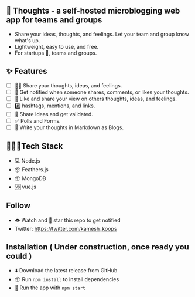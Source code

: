 ## 🧠 Thoughts - a self-hosted microblogging web app for teams and groups
- Share your ideas, thoughts, and feelings. Let your team and group know what's up.
- Lightweight, easy to use, and free.
- For startups 🚀, teams and groups.

## ✨ Features
- [ ] ✍🏻 Share your thoughts, ideas, and feelings.
- [ ] 🔔 Get notified when someone shares, comments, or likes your thoughts.
- [ ] 💖 Like and share your view on others thoughts, ideas, and feelings.
- [ ] #️⃣ hashtags, mentions, and links.
- [ ] 🧠 Share Ideas and get validated.
- [ ] ✅ Polls and Forms.
- [ ] 📝 Write your thoughts in Markdown as Blogs.

## 👩🏻‍💻Tech Stack
- 💻 Node.js
- 📦 Feathers.js
- 📦 MongoDB
- 🆚 vue.js

## Follow
- 👁 Watch and 💖 star this repo to get notified
- Twitter: https://twitter.com/kamesh_koops

## Installation ( Under construction, once ready you could )
- ⬇️ Download the latest release from GitHub
- 📦 Run `npm install` to install dependencies
- 🔌 Run the app with `npm start`